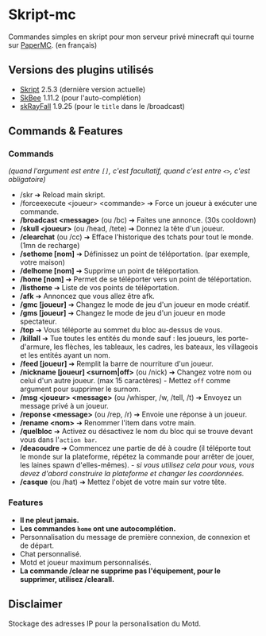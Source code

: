 # Skript-mc
Commandes simples en skript pour mon serveur privé minecraft qui tourne sur [PaperMC](https://github.com/PaperMC/Paper). (en français)

## Versions des plugins utilisés
- [Skript](https://github.com/SkriptLang/Skript) 2.5.3 (dernière version actuelle)
- [SkBee](https://github.com/ShaneBeee/SkBee) 1.11.2 (pour l'auto-complétion)
- [skRayFall](https://dev.bukkit.org/projects/skrayfall) 1.9.25 (pour le `title` dans le /broadcast)

## Commands & Features
### Commands
*(quand l'argument est entre `[]`, c'est facultatif, quand c'est entre `<>`, c'est obligatoire)*
- /skr ➔ Reload main skript.
- /forceexecute \<joueur> \<commande> ➔ Force un joueur à exécuter une commande.
- **/broadcast \<message>** (ou /bc) ➔ Faites une annonce. (30s cooldown)
- **/skull \<joueur>** (ou /head, /tete) ➔ Donnez la tête d'un joueur.
- **/clearchat** (ou /cc) ➔ Efface l'historique des tchats pour tout le monde. (1mn de recharge)
- **/sethome [nom]** ➔ Définissez un point de téléportation. (par exemple, votre maison)
- **/delhome [nom]** ➔ Supprime un point de téléportation.
- **/home [nom]** ➔ Permet de se téléporter vers un point de téléportation.
- **/listhome** ➔ Liste de vos points de téléportation.
- **/afk** ➔ Annoncez que vous allez être afk.
- **/gmc [joueur]** ➔ Changez le mode de jeu d'un joueur en mode créatif.
- **/gms [joueur]** ➔ Changez le mode de jeu d'un joueur en mode spectateur.
- **/top** ➔ Vous téléporte au sommet du bloc au-dessus de vous.
- **/killall** ➔ Tue toutes les entités du monde sauf : les joueurs, les porte-d'armure, les flèches, les tableaux, les cadres, les bateaux, les villageois et les entités ayant un nom.
- **/feed [joueur]** ➔ Remplit la barre de nourriture d'un joueur.
- **/nickname [joueur] \<surnom|off>** (ou /nick) ➔ Changez votre nom ou celui d'un autre joueur. (max 15 caractères) - Mettez `off` comme argument pour supprimer le surnom.
- **/msg \<joueur> \<message>** (ou /whisper, /w, /tell, /t) ➔ Envoyez un message privé à un joueur.
- **/reponse \<message>** (ou /rep, /r) ➔ Envoie une réponse à un joueur.
- **/rename \<nom>** ➔ Renommer l'item dans votre main.
- **/quelbloc** ➔ Activez ou désactivez le nom du bloc qui se trouve devant vous dans l'`action bar`.
- **/deacoudre** ➔ Commencez une partie de dé à coudre (il téléporte tout le monde sur la plateforme, répétez la commande pour arrêter de jouer, les laines spawn d'elles-mêmes). - *si vous utilisez cela pour vous, vous devez d'abord construire la plateforme et changer les coordonnées.*
- **/casque** (ou /hat) ➔ Mettez l'objet de votre main sur votre tête.

### Features
- **Il ne pleut jamais.**
- **Les commandes `home` ont une autocomplétion.**
- Personnalisation du message de première connexion, de connexion et de départ.
- Chat personnalisé.
- Motd et joueur maximum personnalisés.
- **La commande /clear ne supprime pas l'équipement, pour le supprimer, utilisez /clearall.**

## Disclaimer
Stockage des adresses IP pour la personalisation du Motd.
